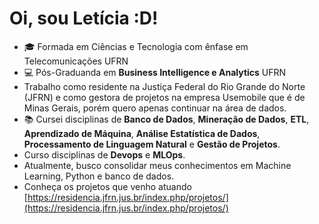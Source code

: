 # Oi, sou Letícia :D!

- :mortar_board: Formada em Ciências e Tecnologia com ênfase em Telecomunicações UFRN
- :computer: Pós-Graduanda em **Business Intelligence e Analytics** UFRN
- Trabalho como residente na Justiça Federal do Rio Grande do Norte (JFRN) e como gestora de projetos na empresa Usemobile que é de Minas Gerais, porém quero apenas continuar na área de dados.
- :books: Cursei disciplinas de **Banco de Dados**, **Mineração de Dados**, **ETL**, **Aprendizado de Máquina**, **Análise Estatística de Dados**, **Processamento de Linguagem Natural** e **Gestão de Projetos**.
- Curso disciplinas de **Devops** e **MLOps**.
- Atualmente, busco consolidar meus conhecimentos em Machine Learning, Python e banco de dados.
- Conheça os projetos que venho atuando [https://residencia.jfrn.jus.br/index.php/projetos/](https://residencia.jfrn.jus.br/index.php/projetos/)
